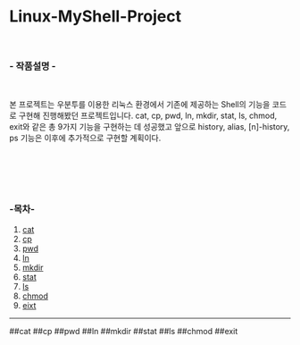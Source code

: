 # Linux-MyShell-Project

<br>

### - 작품설명 -

<br>

본 프로젝트는 우분투를 이용한 리눅스 환경에서 기존에 제공하는 Shell의 기능을 코드로 구현해 진행해봤던 프로젝트입니다. cat, cp, pwd, ln, mkdir, stat, ls, chmod, exit와 같은 총 9가지 기능을 구현하는 데 성공했고 앞으로 history, alias, [n]-history, ps 기능은 이후에 추가적으로 구현할 계획이다.
<br><br>

<br><br><br>
  
### -목차-

1. [cat](#cat)<br>
2. [cp](#cp)<br>
3. [pwd](#pwd)<br>
4. [ln](#ln)<br>
5. [mkdir](#mkdir)<br>
6. [stat](#stat)<br>
7. [ls](#ls)<br>
8. [chmod](#chmod)<br>
9. [eixt](#exit)<br>

<hr>

##cat
##cp
##pwd
##ln
##mkdir
##stat
##ls
##chmod
##exit
